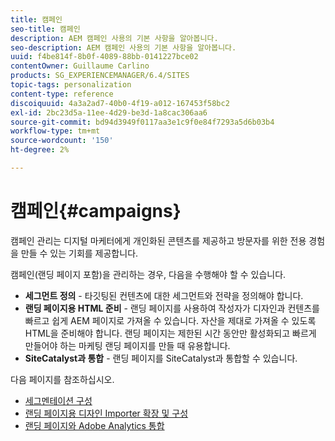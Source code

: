 ```yaml
---
title: 캠페인
seo-title: 캠페인
description: AEM 캠페인 사용의 기본 사항을 알아봅니다.
seo-description: AEM 캠페인 사용의 기본 사항을 알아봅니다.
uuid: f4be814f-8b0f-4089-88bb-0141227bce02
contentOwner: Guillaume Carlino
products: SG_EXPERIENCEMANAGER/6.4/SITES
topic-tags: personalization
content-type: reference
discoiquuid: 4a3a2ad7-40b0-4f19-a012-167453f58bc2
exl-id: 2bc23d5a-11ee-4d29-be3d-1a8cac306aa6
source-git-commit: bd94d3949f0117aa3e1c9f0e84f7293a5d6b03b4
workflow-type: tm+mt
source-wordcount: '150'
ht-degree: 2%

---
```


# 캠페인{#campaigns}

캠페인 관리는 디지털 마케터에게 개인화된 콘텐츠를 제공하고 방문자를 위한 전용 경험을 만들 수 있는 기회를 제공합니다.

캠페인(랜딩 페이지 포함)을 관리하는 경우, 다음을 수행해야 할 수 있습니다.

* **세그먼트 정의**  - 타깃팅된 컨텐츠에 대한 세그먼트와 전략을 정의해야 합니다.
* **랜딩 페이지용 HTML 준비**  - 랜딩 페이지를 사용하여 작성자가 디자인과 컨텐츠를 빠르고 쉽게 AEM 페이지로 가져올 수 있습니다. 자산을 제대로 가져올 수 있도록 HTML을 준비해야 합니다. 랜딩 페이지는 제한된 시간 동안만 활성화되고 빠르게 만들어야 하는 마케팅 랜딩 페이지를 만들 때 유용합니다.
* **SiteCatalyst과 통합**  - 랜딩 페이지를 SiteCatalyst과 통합할 수 있습니다.

다음 페이지를 참조하십시오.

* [세그멘테이션 구성](/help/sites-administering/campaign-segmentation.md)
* [랜딩 페이지용 디자인 Importer 확장 및 구성](/help/sites-administering/extending-the-design-importer-for-landingpages.md)
* [랜딩 페이지와 Adobe Analytics 통합](/help/sites-administering/integrating-landing-pages-with-adobe-analytics.md)
